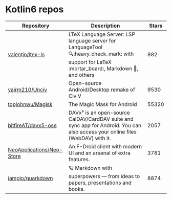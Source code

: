 # Kotlin6 repos

| Repository                                                                | Description                                                                                                                                                | Stars |
| ------------------------------------------------------------------------- | ---------------------------------------------------------------------------------------------------------------------------------------------------------- | ----- |
| [valentjn/ltex-ls](https://github.com/valentjn/ltex-ls)                   | LTeX Language Server: LSP language server for LanguageTool :mag::heavy\_check\_mark: with support for LaTeX :mortar\_board:, Markdown :pencil:, and others | 882   |
| [yairm210/Unciv](https://github.com/yairm210/Unciv)                       | Open-source Android/Desktop remake of Civ V                                                                                                                | 9530  |
| [topjohnwu/Magisk](https://github.com/topjohnwu/Magisk)                   | The Magic Mask for Android                                                                                                                                 | 55320 |
| [bitfireAT/davx5-ose](https://github.com/bitfireAT/davx5-ose)             | DAVx⁵ is an open-source CalDAV/CardDAV suite and sync app for Android. You can also access your online files (WebDAV) with it.                             | 2057  |
| [NeoApplications/Neo-Store](https://github.com/NeoApplications/Neo-Store) | An F-Droid client with modern UI and an arsenal of extra features.                                                                                         | 3781  |
| [iamgio/quarkdown](https://github.com/iamgio/quarkdown)                   | 🪐 Markdown with superpowers — from ideas to papers, presentations and books.                                                                              | 8874  |
